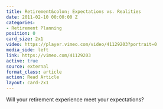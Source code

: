 ```yaml
---
title: Retirement&colon; Expectations vs. Realities
date: 2011-02-10 00:00:00 Z
categories:
- Retirement Planning
position: 0
card_size: 2x1
video: https://player.vimeo.com/video/41129203?portrait=0
media_side: left
link: https://vimeo.com/41129203
active: true
source: external
format_class: article
action: Read Article
layout: card-2x1
---
```


Will your retirement experience meet your expectations?  